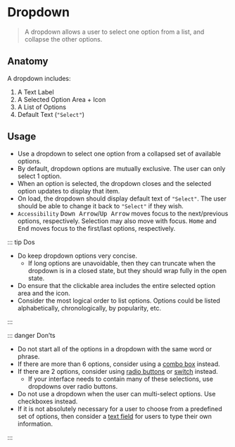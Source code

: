 # Dropdown

> A dropdown allows a user to select one option from a list, and collapse the other options.

## Anatomy

A dropdown includes:

1. A Text Label
2. A Selected Option Area + Icon
3. A List of Options
4. Default Text (`"Select"`)

## Usage

- Use a dropdown to select one option from a collapsed set of available options.
- By default, dropdown options are mutually exclusive. The user can only select 1 option.
- When an option is selected, the dropdown closes and the selected option updates to display that item.
- On load, the dropdown should display default text of `"Select"`. The user should be able to change it back to `"Select"` if they wish.
- `Accessibility` <kbd>Down Arrow</kbd>/<kbd>Up Arrow</kbd> moves focus to the next/previous options, respectively. Selection may also move with focus. <kbd>Home</kbd> and <kbd>End</kbd> moves focus to the first/last options, respectively.

::: tip Dos

- Do keep dropdown options very concise.
  - If long options are unavoidable, then they can truncate when the dropdown is in a closed state, but they should wrap fully in the open state.
- Do ensure that the clickable area includes the entire selected option area and the icon.
- Consider the most logical order to list options. Options could be listed alphabetically, chronologically, by popularity, etc.

:::

::: danger Don’ts

- Do not start all of the options in a dropdown with the same word or phrase.
- If there are more than 6 options, consider using a [combo box](combo-box) instead.
- If there are 2 options, consider using [radio buttons](radio-buttons) or [switch](switch) instead.
  - If your interface needs to contain many of these selections, use dropdowns over radio buttons.
- Do not use a dropdown when the user can multi-select options. Use checkboxes instead.
- If it is not absolutely necessary for a user to choose from a predefined set of options, then consider a [text field](text-field) for users to type their own information.

:::
